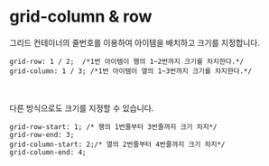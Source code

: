 # grid-column & row

그리드 컨테이너의 줄번호를 이용하여 아이템을 배치하고 크기를 지정합니다.<br>

```
grid-row: 1 / 2;  /*1번 아이템이 행의 1~2번까지 크기를 차지한다.*/
grid-column: 1 / 3; /*1번 아이템이 열의 1~3번까지 크기를 차지한다.*/
```


<br>
<br>
다른 방식으로도 크기를 지정할 수 있습니다.

```
grid-row-start: 1; /* 행의 1번줄부터 3번줄까지 크기 차지*/
grid-row-end: 3;
grid-column-start: 2;/* 열의 2번줄부터 4번줄까지 크기 차지*/
grid-column-end: 4;
```